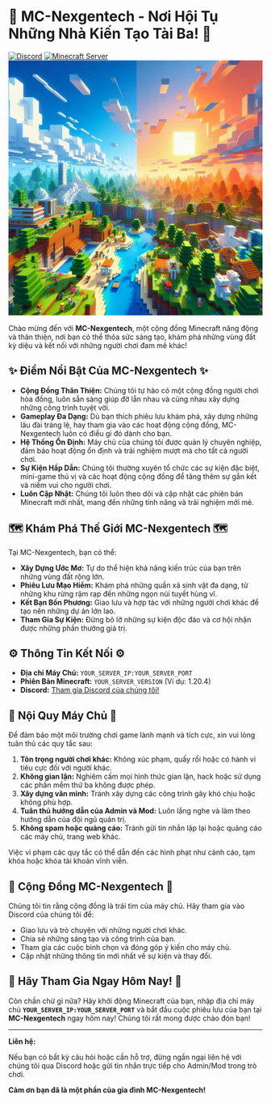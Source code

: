 # 🚀 MC-Nexgentech - Nơi Hội Tụ Những Nhà Kiến Tạo Tài Ba! 🚀

[![Discord](https://img.shields.io/discord/YOUR_DISCORD_SERVER_ID?color=5865F2&label=Discord&logo=discord&logoColor=fff)](YOUR_DISCORD_INVITE_LINK)
[![Minecraft Server](https://img.shields.io/badge/Minecraft-MC--Nexgentech-brightgreen?logo=minecraft&style=flat-square)](YOUR_SERVER_IP:YOUR_SERVER_PORT)
![Server Banner](images/banner.png)

Chào mừng đến với **MC-Nexgentech**, một cộng đồng Minecraft năng động và thân thiện, nơi bạn có thể thỏa sức sáng tạo, khám phá những vùng đất kỳ diệu và kết nối với những người chơi đam mê khác!

## ✨ Điểm Nổi Bật Của MC-Nexgentech ✨

* **Cộng Đồng Thân Thiện:** Chúng tôi tự hào có một cộng đồng người chơi hòa đồng, luôn sẵn sàng giúp đỡ lẫn nhau và cùng nhau xây dựng những công trình tuyệt vời.
* **Gameplay Đa Dạng:** Dù bạn thích phiêu lưu khám phá, xây dựng những lâu đài tráng lệ, hay tham gia vào các hoạt động cộng đồng, MC-Nexgentech luôn có điều gì đó dành cho bạn.
* **Hệ Thống Ổn Định:** Máy chủ của chúng tôi được quản lý chuyên nghiệp, đảm bảo hoạt động ổn định và trải nghiệm mượt mà cho tất cả người chơi.
* **Sự Kiện Hấp Dẫn:** Chúng tôi thường xuyên tổ chức các sự kiện đặc biệt, mini-game thú vị và các hoạt động cộng đồng để tăng thêm sự gắn kết và niềm vui cho người chơi.
* **Luôn Cập Nhật:** Chúng tôi luôn theo dõi và cập nhật các phiên bản Minecraft mới nhất, mang đến những tính năng và trải nghiệm mới mẻ.

## 🗺️ Khám Phá Thế Giới MC-Nexgentech 🗺️

Tại MC-Nexgentech, bạn có thể:

* **Xây Dựng Ước Mơ:** Tự do thể hiện khả năng kiến trúc của bạn trên những vùng đất rộng lớn.
* **Phiêu Lưu Mạo Hiểm:** Khám phá những quần xã sinh vật đa dạng, từ những khu rừng rậm rạp đến những ngọn núi tuyết hùng vĩ.
* **Kết Bạn Bốn Phương:** Giao lưu và hợp tác với những người chơi khác để tạo nên những dự án lớn lao.
* **Tham Gia Sự Kiện:** Đừng bỏ lỡ những sự kiện độc đáo và cơ hội nhận được những phần thưởng giá trị.

## ⚙️ Thông Tin Kết Nối ⚙️

* **Địa chỉ Máy Chủ:** `YOUR_SERVER_IP:YOUR_SERVER_PORT`
* **Phiên Bản Minecraft:** `YOUR_SERVER_VERSION` (Ví dụ: 1.20.4)
* **Discord:** [Tham gia Discord của chúng tôi!](YOUR_DISCORD_INVITE_LINK)

## 📜 Nội Quy Máy Chủ 📜

Để đảm bảo một môi trường chơi game lành mạnh và tích cực, xin vui lòng tuân thủ các quy tắc sau:

1.  **Tôn trọng người chơi khác:** Không xúc phạm, quấy rối hoặc có hành vi tiêu cực đối với người khác.
2.  **Không gian lận:** Nghiêm cấm mọi hình thức gian lận, hack hoặc sử dụng các phần mềm thứ ba không được phép.
3.  **Xây dựng văn minh:** Tránh xây dựng các công trình gây khó chịu hoặc không phù hợp.
4.  **Tuân thủ hướng dẫn của Admin và Mod:** Luôn lắng nghe và làm theo hướng dẫn của đội ngũ quản trị.
5.  **Không spam hoặc quảng cáo:** Tránh gửi tin nhắn lặp lại hoặc quảng cáo các máy chủ, trang web khác.

Việc vi phạm các quy tắc có thể dẫn đến các hình phạt như cảnh cáo, tạm khóa hoặc khóa tài khoản vĩnh viễn.

## 🤝 Cộng Đồng MC-Nexgentech 🤝

Chúng tôi tin rằng cộng đồng là trái tim của máy chủ. Hãy tham gia vào Discord của chúng tôi để:

* Giao lưu và trò chuyện với những người chơi khác.
* Chia sẻ những sáng tạo và công trình của bạn.
* Tham gia các cuộc bình chọn và đóng góp ý kiến cho máy chủ.
* Cập nhật những thông tin mới nhất về sự kiện và thay đổi.

## 🎉 Hãy Tham Gia Ngay Hôm Nay! 🎉

Còn chần chừ gì nữa? Hãy khởi động Minecraft của bạn, nhập địa chỉ máy chủ **`YOUR_SERVER_IP:YOUR_SERVER_PORT`** và bắt đầu cuộc phiêu lưu của bạn tại **MC-Nexgentech** ngay hôm nay! Chúng tôi rất mong được chào đón bạn!

---

**Liên hệ:**

Nếu bạn có bất kỳ câu hỏi hoặc cần hỗ trợ, đừng ngần ngại liên hệ với chúng tôi qua Discord hoặc gửi tin nhắn trực tiếp cho Admin/Mod trong trò chơi.

**Cảm ơn bạn đã là một phần của gia đình MC-Nexgentech!**
